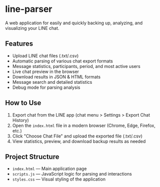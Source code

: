 # line-parser

A web application for easily and quickly backing up, analyzing, and visualizing your LINE chat.

## Features

- Upload LINE chat files (.txt/.csv)
- Automatic parsing of various chat export formats
- Message statistics, participants, period, and most active users
- Live chat preview in the browser
- Download results in JSON & HTML formats
- Message search and detailed statistics
- Debug mode for parsing analysis

## How to Use

1. Export chat from the LINE app (chat menu > Settings > Export Chat History)
2. Open the `index.html` file in a modern browser (Chrome, Edge, Firefox, etc.)
3. Click "Choose Chat File" and upload the exported file (.txt/.csv)
4. View statistics, preview, and download backup results as needed

## Project Structure

- `index.html` — Main application page
- `scripts.js` — JavaScript logic for parsing and interactions
- `styles.css` — Visual styling of the application
